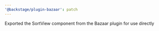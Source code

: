 ```yaml
---
'@backstage/plugin-bazaar': patch
---
```


Exported the SortView component from the Bazaar plugin for use directly
